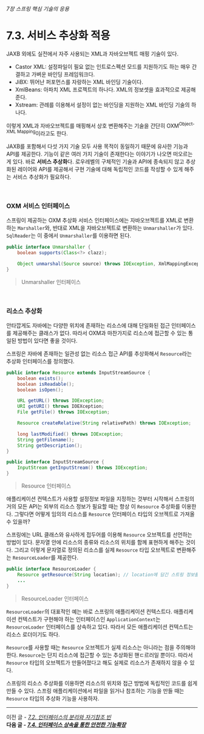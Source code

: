 ###### 7장 스프링 핵심 기술의 응용
# 7.3. 서비스 추상화 적용

JAXB 외에도 실전에서 자주 사용되는 XML과 자바오브젝트 매핑 기술이 있다. 
* Castor XML: 설정파일이 필요 없는 인트로스펙션 모드를 지원하기도 하는 매우 간결하고 가벼운 바인딩 프레임워크다.
* JiBX: 뛰어난 퍼포먼스를 자랑하는 XML 바인딩 기술이다. 
* XmlBeans: 아파치 XML 프로젝트의 하나다. XML의 정보셋을 효과적으로 제공해준다. 
* Xstream: 관례를 이용해서 설정이 없는 바인딩을 지원하는 XML 바인딩 기술의 하나다. 

이렇게 XML과 자바오브젝트를 매핑해서 상호 변환해주는 기술을 간단히 OXM<sup>Object-XML Mapping</sup>이라고도 한다.             

JAXB를 포함해서 다섯 가지 기술 모두 사용 목적이 동일하기 때문에 유사한 기능과 API를 제공한다. 기능이 같은 여러 가지 기술이 존재한다는 이야기가 나오면 
떠오르는 게 있다. 바로 **서비스 추상화**다. 로우레벨의 구체적인 기술과 API에 종속되지 않고 추상화된 레이어와 API를 제공해서 구현 기술에 대해 
독립적인 코드를 작성할 수 있게 해주는 서비스 추상화가 필요하다. 

<br/>

### OXM 서비스 인터페이스 

스프링이 제공하는 OXM 추상화 서비스 인터페이스에는 자바오브젝트를 XML로 변환하는 `Marshaller`와, 반대로 XML을 자바오브젝트로 변환하는 `Unmarshaller`가 있다. 
`SqlReader`는 이 중에서 `Unmarshaller`를 이용하면 된다.      

```java
public interface Unmarshaller {
    boolean supports(Class<?> clazz);

    Object unmarshal(Source source) throws IOException, XmlMappingException;
}
```
> Unmarshaller 인터페이스

<br/>

### 리소스 추상화 

안타깝게도 자바에는 다양한 위치에 존재하는 리소스에 대해 단일화된 접근 인터페이스를 제공해주는 클래스가 없다. 
따라서 OXM과 마찬가지로 리소스에 접근할 수 있는 통일된 방법이 있다면 좋을 것이다.                 

스프링은 자바에 존재하는 일관성 없는 리소스 접근 API를 추상화해서 `Resource`라는 추상화 인터페이스를 정의했다. 

```java
public interface Resource extends InputStreamSource {
    boolean exists();
    boolean isReadable();
    boolean isOpen();

    URL getURL() throws IOException;
    URI getURI() throws IOEXception;
    File getFile() throws IOException;

    Resource createRelative(String relativePath) throws IOException;

    long lastModified() throws IOException;
    String getFilename();
    String getDescription();
}

public interface InputStreamSource {
    InputStream getInputStream() throws IOException;
}
```
> Resource 인터페이스

애플리케이션 컨텍스트가 사용할 설정정보 파일을 지정하는 것부터 시작해서 스프링의 거의 모든 API는 외부의 리소스 정보가 필요할 때는 항상 이 `Resource` 추상화를 이용한다. 
그렇다면 어떻게 임의의 리소스를 `Resource` 인터페이스 타입의 오브젝트로 가져올 수 있을까?                    

스프링에는 URL 클래스와 유사하게 접두어를 이용해 `Resource` 오브젝트를 선언하는 방법이 있다. 문자열 안에 리소스의 종류와 리소스의 위치를 함께 표현하게 해주는 것이다. 
그리고 이렇게 문자열로 정의된 리소스를 실제 `Resource` 타입 오브젝트로 변환해주는 `ResourceLoader`를 제공한다. 

```java
public interface ResourceLoader {
    Resource getResource(String location); // location에 담긴 스트링 정보를 바탕으로 그에 적절한 Resource로 변환해준다. 
    ...
}
```
> ResourceLoader 인터페이스 

`ResourceLoader`의 대표적인 예는 바로 스프링의 애플리케이션 컨텍스트다. 애플리케이션 컨텍스트가 구현해야 하는 인터페이스인 `ApplicationContext`는 `ResourceLoader` 
인터페이스를 상속하고 있다. 따라서 모든 애플리케이션 컨텍스트는 리소스 로더이기도 하다.              

`Resource`를 사용할 때는 `Resource` 오브젝트가 실제 리소스는 아니라는 점을 주의해야 한다. `Resource`는 단지 리소스에 접근할 수 있는 추상화된 핸ㄷ르러일 뿐이다. 
따라서 `Resource` 타입의 오브젝트가 만들어졌다고 해도 실제로 리소스가 존재하지 않을 수 있다.           

스프링의 리소스 추상화를 이용하면 리소스의 위치와 접근 방법에 독립적인 코드를 쉽게 만들 수 있다. 스프링 애플리케이션에서 파일을 읽거나 참조하는 기능을 만들 때는 
`Resource` 타입의 추상화 기능을 사용하자. 

-----

이전 글 - [*7.2. 인터페이스의 분리와 자기참조 빈*](./7.2.%20인터페이스의%20분리와%20자기참조%20빈.md)                    
**다음 글 - [*7.4. 인터페이스 상속을 통한 안전한 기능확장*](./7.4.%20인터페이스%20상속을%20통한%20안전한%20기능확장.md)**

